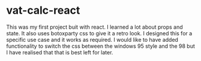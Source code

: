# vat-calc-react
This was my first project buit with react. I learned a lot about props and state. It also uses botoxparty css to give it a retro look. I designed this for a specific use case and it works as required. I would like to have added functionality to switch the css between the windows 95 style and the 98 but I have realised that that is best left for later. 
